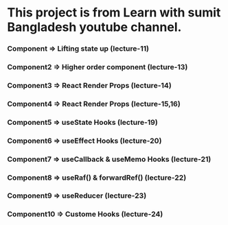 # This project is from Learn with sumit Bangladesh youtube channel.

### Component => Lifting state up (lecture-11)

### Component2 => Higher order component (lecture-13)

### Component3 => React Render Props (lecture-14)

### Component4 => React Render Props (lecture-15,16)

### Component5 => useState Hooks (lecture-19)

### Component6 => useEffect Hooks (lecture-20)

### Component7 => useCallback & useMemo Hooks (lecture-21)

### Component8 => useRaf() & forwardRef() (lecture-22)

### Component9 => useReducer (lecture-23)

### Component10 => Custome Hooks (lecture-24)
